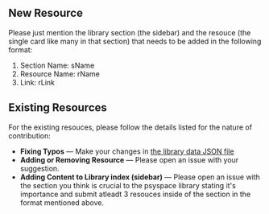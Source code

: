 ## New Resource

Please just mention the library section (the sidebar) and the resouce (the single card like many in that section) that needs to be added in the following format:

1. Section Name: sName
2. Resource Name: rName
3. Link: rLink

## Existing Resources

For the existing resouces, please follow the details listed for the nature of contribution:

- **Fixing Typos** — Make your changes in [the library data JSON file](/src/library/data)
- **Adding or Removing Resource** — Please open an issue with your suggestion.
- **Adding Content to Library index (sidebar)** — Please open an issue with the section you think is crucial to the psyspace library stating it's importance and submit atleadt 3 resouces inside of the section in the format mentioned above.
